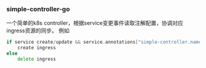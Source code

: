 ### simple-controller-go
一个简单的k8s controller，根据service变更事件读取注解配置，协调对应ingress资源的同步。 例如
```go
if service create/update && service.annotations["simple-controller.nameof.github.com/exposeIngress"] == "true" 
    create ingress
else
    delete ingress
```